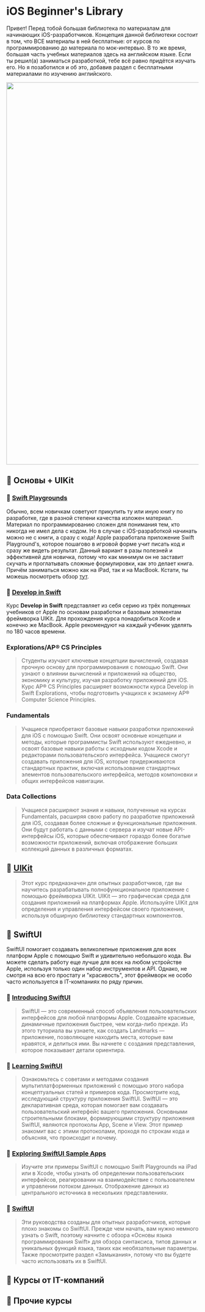 # **iOS Beginner's Library**

Привет! Перед тобой большая библиотека по материалам для начинающих iOS-разработчиков. Концепция данной библиотеки состоит в том, что ВСЕ материалы в ней бесплатные: от курсов по программированию до материала по мок-интервью. В то же время, большая часть учебных материалов здесь на английском языке.  Если ты решил(а) заниматься разработкой, тебе всё равно придётся изучать его. Но я позаботился и об это, добавив раздел с бесплатными материалами по изучению английского. 

<img src="https://docs-assets.developer.apple.com/published/a1ef3b19d933a6022e7f7a07def96a69/AppDev_course-hero.png" width="1000">

## 📙 **Основы + UIKit**

### 📖 [Swift Playgrounds](https://developer.apple.com/swift-playgrounds/)

Обычно, всем новичкам советуют прикупить ту или иную книгу по разработке, где в разной степени качества изложен материал. Материал по программированию  сложен для понимания тем, кто никогда не имел дела с кодом. Но в случае с iOS-разработкой начинать можно не с книги, а сразу с кода! Apple разработала приложение Swift Playground's, которое пошагово в игровой форме учит писать код и сразу же видеть результат. Данный вариант в разы полезней и эффективней для новичка, потому что как минимум он не заставит скучать и проглатывать сложные формулировки, как это делает книга. Причём заниматься можно как на iPad, так и на MacBook. Кстати, ты можешь посмотреть обзор [тут](https://www.youtube.com/watch?v=KdNoCnMLpTY).

### 📖 [Develop in Swift](https://developer.apple.com/learn/curriculum/)

Курс **Develop in Swift** представляет из себя серию из трёх полценных учебников от Apple по основам разработки и базовым элементам фреймворка UIKit. Для прохождения курса понадобиться Xcode и конечно же MacBook. Apple рекомендуют на каждый учбеник уделять по 180 часов времени.

### **Explorations/AP® CS Principles** 
> Студенты изучают ключевые концепции вычислений, создавая прочную основу для программирования с помощью Swift. Они узнают о влиянии вычислений и приложений на общество, экономику и культуру, изучая разработку приложений для iOS. Курс AP® CS Principles расширяет возможности курса Develop in Swift Explorations, чтобы подготовить учащихся к экзамену AP® Computer Science Principles.


### **Fundamentals** 
> Учащиеся приобретают базовые навыки разработки приложений для iOS с помощью Swift. Они освоят основные концепции и методы, которые программисты Swift используют ежедневно, и освоят базовые навыки работы с исходным кодом Xcode и редакторами пользовательского интерфейса. Учащиеся смогут создавать приложения для iOS, которые придерживаются стандартных практик, включая использование стандартных элементов пользовательского интерфейса, методов компоновки и общих интерфейсов навигации.


### **Data Collections**
> Учащиеся расширяют знания и навыки, полученные на курсах Fundamentals, расширяя свою работу по разработке приложений для iOS, создавая более сложные и функциональные приложения. Они будут работать с данными с сервера и изучат новые API-интерфейсы iOS, которые обеспечивают гораздо более богатые возможности приложений, включая отображение больших коллекций данных в различных форматах.

## 📖 [UIKit](https://developer.apple.com/tutorials/app-dev-training/getting-started-with-today)

> Этот курс предназначен для опытных разработчиков, где вы научитесь разрабатывать полнофункциональное приложение с помощью фреймворка UIKit. UIKit — это графическая среда для создания приложений на платформах Apple. Используйте UIKit для определения и управления интерфейсом своего приложения, используя обширную библиотеку стандартных компонентов.


## 📘 **SwiftUI**



SwiftUI помогает создавать великолепные приложения для всех платформ Apple с помощью Swift и удивительно небольшого кода. Вы можете сделать работу еще лучше для всех на любом устройстве Apple, используя только один набор инструментов и API. Однако, не смотря на всю его простату и "красивость", этот фреймворк не особо часто используется в IT-компаниях по ряду причин.

### 📖 [Introducing SwiftUI](https://developer.apple.com/tutorials/SwiftUI)

> SwiftUI — это современный способ объявления пользовательских интерфейсов для любой платформы Apple. Создавайте красивые, динамичные приложения быстрее, чем когда-либо прежде. Из этого туториала вы узнаете, как создать Landmarks — приложение, позволяющее находить места, которые вам нравятся, и делиться ими. Вы начнете с создания представления, которое показывает детали ориентира.

### 📖 [Learning SwiftUI](https://developer.apple.com/tutorials/swiftui-concepts)



> Ознакомьтесь с советами и методами создания мультиплатформенных приложений с помощью этого набора концептуальных статей и примеров кода. Просмотрите код, исследующий структуру приложения SwiftUI. SwiftUI — это декларативная среда, которая помогает вам создавать пользовательский интерфейс вашего приложения. Основными строительными блоками, формирующими структуру приложения SwiftUI, являются протоколы App, Scene и View. Этот пример знакомит вас с этими протоколами, проходя по строкам кода и объясняя, что происходит и почему.

### 📖 [Exploring SwiftUI Sample Apps](https://developer.apple.com/tutorials/swiftui-concepts)

> Изучите эти примеры SwiftUI с помощью Swift Playgrounds на iPad или в Xcode, чтобы узнать об определении пользовательских интерфейсов, реагировании на взаимодействие с пользователем и управлении потоком данных. Отображение данных из центрального источника в нескольких представлениях.

### 📖 [SwiftUI](https://developer.apple.com/tutorials/app-dev-training/getting-started-with-scrumdinger)

> Эти руководства созданы для опытных разработчиков, которые плохо знакомы со SwiftUI. Прежде чем начать, вам нужно немного узнать о Swift, поэтому начните с обзора «Основы языка программирования Swift» для обзора синтаксиса, типов данных и уникальных функций языка, таких как необязательные параметры. Также просмотрите раздел «Замыкания», потому что вы будете часто использовать их в SwiftUI.


## 📗 **Курсы от IT-компаний**

## 📕 **Прочие курсы**

